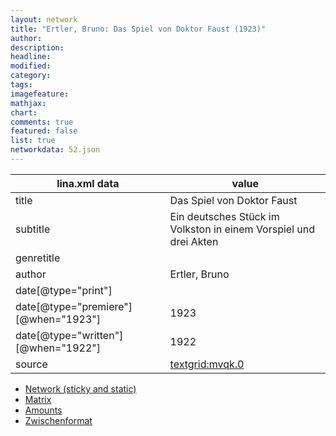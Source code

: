 ```yaml
---
layout: network
title: "Ertler, Bruno: Das Spiel von Doktor Faust (1923)"
author:
description:
headline:
modified:
category:
tags:
imagefeature: 
mathjax: 
chart: 
comments: true
featured: false
list: true
networkdata: 52.json
---
```

lina.xml data  | value
------------- | -------------
title|Das Spiel von Doktor Faust
subtitle|Ein deutsches Stück im Volkston in einem Vorspiel und drei Akten
genretitle|
author|Ertler, Bruno
date[@type="print"]|
date[@type="premiere"][@when="1923"]|1923
date[@type="written"][@when="1922"]|1922
source|[textgrid:mvqk.0](https://textgridlab.org/1.0/tgcrud-public/rest/textgrid:mvqk.0/data)



* [Network (sticky and static)](/network52)
* [Matrix](/matrix52)
* [Amounts](/amounts52)
* [Zwischenformat](/lina52 )
